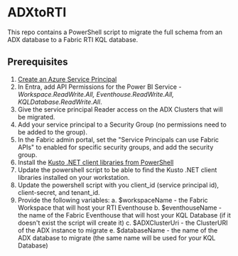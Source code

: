 # ADXtoRTI
This repo contains a PowerShell script to migrate the full schema from an ADX database to a Fabric RTI KQL database.

## Prerequisites
1.  [Create an Azure Service Principal](https://learn.microsoft.com/en-us/entra/identity-platform/howto-create-service-principal-portal)
2.  In Entra, add API Permissions for the Power BI Service - <i>Workspace.ReadWrite.All, Eventhouse.ReadWrite.All, KQLDatabase.ReadWrite.All</i>.
3.  Give the service principal Reader access on the ADX Clusters that will be migrated.
4.  Add your service principal to a Security Group (no permissions need to be added to the group).
5.  In the Fabric admin portal, set the "Service Principals can use Fabric APIs" to enabled for specific security groups, and add the security group.
6.  Install the [Kusto .NET client libraries from PowerShell](https://learn.microsoft.com/en-us/kusto/api/powershell/powershell?view=microsoft-fabric&tabs=user)
7.  Update the powershell script to be able to find the Kusto .NET client libraries installed on your workstation.
8.  Update the powershell script with you client_id (service principal id), client-secret, and tenant_id.
9.  Provide the following variables:
    a.  $workspaceName - the Fabric Workspace that will host your RTI Eventhouse
    b.  $eventhouseName - the name of the Fabric Eventhouse that will host your KQL Database (if it doesn't exist the script will create it)
    c.  $ADXClusterUri - the ClusterURI of the ADX instance to migrate
    e.  $databaseName - the name of the ADX database to migrate (the same name will be used for your KQL Database)
    

